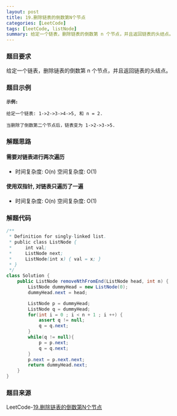```yaml
---
layout: post
title: 19.删除链表的倒数第N个节点
categories: [LeetCode]
tags: [leetCode, listNode]
summary: 给定一个链表，删除链表的倒数第 n 个节点，并且返回链表的头结点。
---
```


### 题目要求
给定一个链表，删除链表的倒数第 n 个节点，并且返回链表的头结点。

### 题目示例
**`示例:`**
```
给定一个链表: 1->2->3->4->5, 和 n = 2.

当删除了倒数第二个节点后，链表变为 1->2->3->5.
```


### 解题思路
#### 需要对链表进行两次遍历

- 时间复杂度: O(n)  空间复杂度: O(1)

#### 使用双指针, 对链表只遍历了一遍
- 时间复杂度: O(n)  空间复杂度: O(1)

### 解题代码
```java
/**
 * Definition for singly-linked list.
 * public class ListNode {
 *     int val;
 *     ListNode next;
 *     ListNode(int x) { val = x; }
 * }
 */
class Solution {
    public ListNode removeNthFromEnd(ListNode head, int n) {
        ListNode dummyHead = new ListNode(0);
        dummyHead.next = head;

        ListNode p = dummyHead;
        ListNode q = dummyHead;
        for(int i = 0 ; i < n + 1 ; i ++) {
            assert q != null;
            q = q.next;
        }
        while(q != null){
            p = p.next;
            q = q.next;
        }
        p.next = p.next.next;
        return dummyHead.next;
    }
}
```

### 题目来源
LeetCode-[19.删除链表的倒数第N个节点](https://leetcode-cn.com/problems/remove-nth-node-from-end-of-list/)
